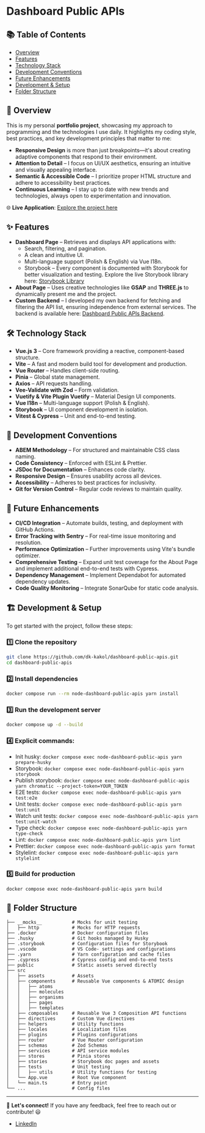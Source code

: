 # Dashboard Public APIs

## 📚 Table of Contents

- [Overview](#-overview)
- [Features](#-features)
- [Technology Stack](#️-technology-stack)
- [Development Conventions](#-development-conventions)
- [Future Enhancements](#-future-enhancements)
- [Development & Setup](#️-development--setup)
- [Folder Structure](#-folder-structure)

## 📖 Overview

This is my personal **portfolio project**, showcasing my approach to programming and the technologies I use daily. It highlights my coding style, best practices, and key development principles that matter to me:

- **Responsive Design** is more than just breakpoints—it's about creating adaptive components that respond to their environment.
- **Attention to Detail** – I focus on UI/UX aesthetics, ensuring an intuitive and visually appealing interface.
- **Semantic & Accessible Code** – I prioritize proper HTML structure and adhere to accessibility best practices.
- **Continuous Learning** – I stay up to date with new trends and technologies, always open to experimentation and innovation.

🌐 **Live Application**: [Explore the project here](https://portfolio.kakol.in/about)

## ✨ Features

- **Dashboard Page** – Retrieves and displays API applications with:
  - Search, filtering, and pagination.
  - A clean and intuitive UI.
  - Multi-language support (Polish & English) via Vue I18n.
  - Storybook – Every component is documented with Storybook for better visualization and testing. Explore the live Storybook library here: [Storybook Library](https://67cecac7536e9d35b796a09d-utbktymejk.chromatic.com)
- **About Page** – Uses creative technologies like **GSAP** and **THREE.js** to dynamically present me and the project.
- **Custom Backend** – I developed my own backend for fetching and filtering the API list, ensuring independence from external services. The backend is available here: [Dashboard Public APIs Backend](https://github.com/dk-kakol/dashboard-public-apis-backend).

## 🛠️ Technology Stack

- **Vue.js 3** – Core framework providing a reactive, component-based structure.
- **Vite** – A fast and modern build tool for development and production.
- **Vue Router** – Handles client-side routing.
- **Pinia** – Global state management.
- **Axios** – API requests handling.
- **Vee-Validate with Zod** – Form validation.
- **Vuetify & Vite Plugin Vuetify** – Material Design UI components.
- **Vue I18n** – Multi-language support (Polish & English).
- **Storybook** – UI component development in isolation.
- **Vitest & Cypress** – Unit and end-to-end testing.

## 📌 Development Conventions

- **ABEM Methodology** – For structured and maintainable CSS class naming.
- **Code Consistency** – Enforced with ESLint & Prettier.
- **JSDoc for Documentation** – Enhances code clarity.
- **Responsive Design** – Ensures usability across all devices.
- **Accessibility** – Adheres to best practices for inclusivity.
- **Git for Version Control** – Regular code reviews to maintain quality.

## 🚀 Future Enhancements

- **CI/CD Integration** – Automate builds, testing, and deployment with GitHub Actions.
- **Error Tracking with Sentry** – For real-time issue monitoring and resolution.
- **Performance Optimization** – Further improvements using Vite's bundle optimizer.
- **Comprehensive Testing** – Expand unit test coverage for the About Page and implement additional end-to-end tests with Cypress.
- **Dependency Management** – Implement Dependabot for automated dependency updates.
- **Code Quality Monitoring** – Integrate SonarQube for static code analysis.

## 🏗️ Development & Setup

To get started with the project, follow these steps:

### 1️⃣ Clone the repository

```sh
git clone https://github.com/dk-kakol/dashboard-public-apis.git
cd dashboard-public-apis
```

### 2️⃣ Install dependencies

```sh
docker compose run --rm node-dashboard-public-apis yarn install
```

### 3️⃣ Run the development server

```sh
docker compose up -d --build
```

### 4️⃣ Explicit commands:

- Init husky: `docker compose exec node-dashboard-public-apis yarn prepare-husky`
- Storybook: `docker compose exec node-dashboard-public-apis yarn storybook`
- Publish storybook: `docker compose exec node-dashboard-public-apis yarn chromatic --project-token=YOUR_TOKEN`
- E2E tests: `docker compose exec node-dashboard-public-apis yarn test:e2e`
- Unit tests: `docker compose exec node-dashboard-public-apis yarn test:unit`
- Watch unit tests: `docker compose exec node-dashboard-public-apis yarn test:unit-watch`
- Type check: `docker compose exec node-dashboard-public-apis yarn type-check`
- Lint: `docker compose exec node-dashboard-public-apis yarn lint`
- Prettier: `docker compose exec node-dashboard-public-apis yarn format`
- Stylelint: `docker compose exec node-dashboard-public-apis yarn stylelint`

### 5️⃣ Build for production

```sh
docker compose exec node-dashboard-public-apis yarn build
```

## 📂 Folder Structure

```
├── __mocks__           # Mocks for unit testing
│   ├── http            # Mocks for HTTP requests
├── .docker             # Docker configuration files
├── .husky              # Git hooks managed by Husky
├── .storybook          # Configuration files for Storybook
├── .vscode             # VS Code- settings and configurations
├── .yarn               # Yarn configuration and cache files
├── .cypress            # Cypress config and end-to-end tests
├── public              # Static assets served directly
├── src
│   ├── assets          # Assets
│   ├── components      # Reusable Vue components & ATOMIC design
│   │   ├── atoms
│   │   ├── molecules
│   │   ├── organisms
│   │   ├── pages
│   │   ├── templates
│   ├── composables     # Reusable Vue 3 Composition API functions
│   ├── directives      # Custom Vue directives
│   ├── helpers         # Utility functions
│   ├── locales         # Localization files
│   ├── plugins         # Plugins configurations
│   ├── router          # Vue Router configuration
│   ├── schemas         # Zod Schemas
│   ├── services        # API service modules
│   ├── stores          # Pinia stores
│   ├── stories         # Storybook doc pages and assets
│   ├── tests           # Unit testing
│   │   ├── utils       # Utility functions for testing
│   └── App.vue         # Root Vue component
│   └── main.ts         # Entry point
└── ...                 # Config files
```

---

🤝 **Let's connect!** If you have any feedback, feel free to reach out or contribute! 😃

- [LinkedIn](https://www.linkedin.com/in/kakol-dariusz)
